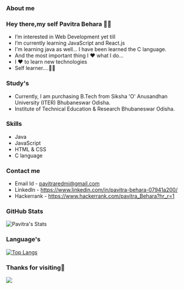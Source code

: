 ### About me
### Hey there,my self Pavitra Behara 👨‍💻

-  I’m interested in Web Development yet till
-  I’m currently learning JavaScript and React.js
-  I'm learning java as well... I have been learned the C language.
-  And the most important thing I ❤️ what I do...
-  I ❤️ to learn new technologies
-  Self learner....🙌🙌

### Study's
- Currently, I am purchasing B.Tech from Siksha 'O' Anusandhan University (ITER) Bhubaneswar Odisha.
- Institute of Technical Education & Research Bhubaneswar Odisha.

### Skills

- Java
- JavaScript
- HTML & CSS
- C language

### Contact me

-  Email Id - pavitraredmi@gmail.com
-  Linkedln - https://www.linkedin.com/in/pavitra-behara-07941a200/
-  Hackerrank - https://www.hackerrank.com/pavitra_Behara?hr_r=1

### GitHub Stats

![Pavitra's Stats](https://github-readme-stats.vercel.app/api?username=Pavitra554&count_private=true&show_icons=true&theme=radical) 

### Language's
[![Top Langs](https://github-readme-stats.vercel.app/api/top-langs/?username=Pavitra554&layout=Gradient)](https://github.com/anuraghazra/github-readme-stats)

### Thanks for visiting🤗



![](http://pngimg.com/uploads/thank_you/thank_you_PNG137.png)

